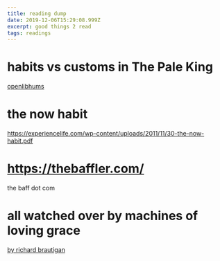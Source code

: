 ```yaml
---
title: reading dump
date: 2019-12-06T15:29:08.999Z
excerpt: good things 2 read
tags: readings
---
```


# habits vs customs in The Pale King

[openlibhums](https://orbit.openlibhums.org/article/id/391/#nm14)

# the now habit

https://experiencelife.com/wp-content/uploads/2011/11/30-the-now-habit.pdf

# https://thebaffler.com/

the baff dot com

# all watched over by machines of loving grace

[by richard brautigan](https://www.theatlantic.com/technology/archive/2011/09/weekend-poem-all-watched-over-by-machines-of-loving-grace/245251/)
